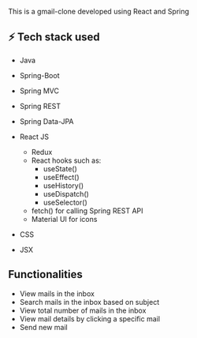 This is a gmail-clone developed using React and Spring

## ⚡ Tech stack used

- Java
- Spring-Boot
- Spring MVC
- Spring REST
- Spring Data-JPA
- React JS
  - Redux
  - React hooks such as:
    - useState()
    - useEffect()
    - useHistory()
    - useDispatch()
    - useSelector()
  - fetch() for calling Spring REST API
  - Material UI for icons

- CSS
- JSX

## Functionalities
- View mails in the inbox
- Search mails in the inbox based on subject
- View total number of mails in the inbox
- View mail details by clicking a specific mail
- Send new mail
